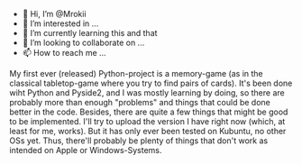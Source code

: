- 👋 Hi, I’m @Mrokii
- 👀 I’m interested in ...
- 🌱 I’m currently learning this and that
- 💞️ I’m looking to collaborate on ...
- 📫 How to reach me ...

My first ever (released) Python-project is a memory-game (as in the classical tabletop-game where you try to find pairs of cards). It's been done wiht Python and Pyside2, and I was mostly learning by doing, so there are probably more than enough "problems" and things that could be done better in the code. Besides, there are quite a few things that might be good to be implemented.
I'll try to upload the version I have right now (which, at least for me, works). But it has only ever been tested on Kubuntu, no other OSs yet. Thus, there'll probably be plenty of things that don't work as intended on Apple or Windows-Systems.


<!---
Mrokii/Mrokii is a ✨ special ✨ repository because its `README.md` (this file) appears on your GitHub profile.
You can click the Preview link to take a look at your changes.
--->
